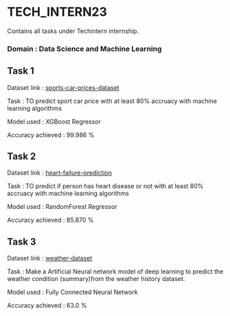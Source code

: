 # TECH_INTERN23
Contains all tasks under Techintern internship.
### Domain : Data Science and Machine Learning

## Task 1
Dataset link : [sports-car-prices-dataset](https://www.kaggle.com/datasets/rkiattisak/sports-car-prices-dataset)

Task : TO predict sport car price with at least 80% accruacy with machine learning algorithms

Model used : XGBoost Regressor

Accuracy achieved : 99.986 %

## Task 2
Dataset link : [heart-failure-prediction](https://www.kaggle.com/datasets/fedesoriano/heart-failure-prediction)

Task : TO predict if person has heart disease or not with at least 80% accruacy with machine learning algorithms

Model used : RandomForest Regressor

Accuracy achieved : 85.870 %

## Task 3
Dataset link : [weather-dataset](https://www.kaggle.com/datasets/muthuj7/weather-dataset)

Task : Make a Artificial Neural network model of deep learning to predict the weather condition (summary)from the weather history dataset.

Model used : Fully Connected Neural Network

Accuracy achieved : 63.0 %
